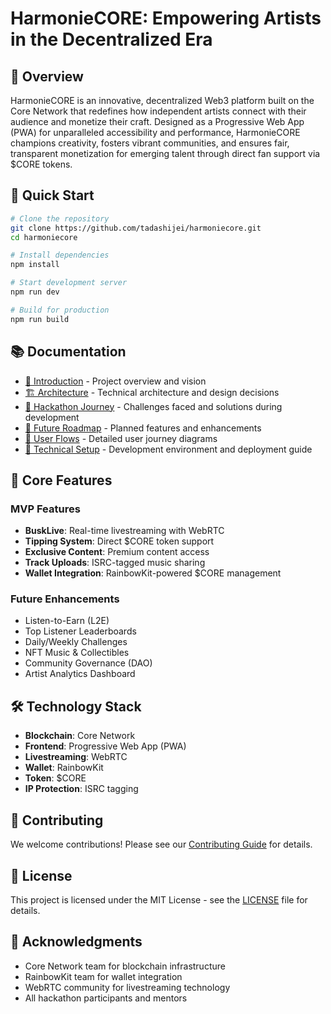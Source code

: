 # HarmonieCORE: Empowering Artists in the Decentralized Era

## 🎵 Overview

HarmonieCORE is an innovative, decentralized Web3 platform built on the Core Network that redefines how independent artists connect with their audience and monetize their craft. Designed as a Progressive Web App (PWA) for unparalleled accessibility and performance, HarmonieCORE champions creativity, fosters vibrant communities, and ensures fair, transparent monetization for emerging talent through direct fan support via $CORE tokens.

## 🚀 Quick Start

```bash
# Clone the repository
git clone https://github.com/tadashijei/harmoniecore.git
cd harmoniecore

# Install dependencies
npm install

# Start development server
npm run dev

# Build for production
npm run build
```

## 📚 Documentation

- [📖 Introduction](docs/introduction.md) - Project overview and vision
- [🏗️ Architecture](docs/architecture.md) - Technical architecture and design decisions
- [🎪 Hackathon Journey](docs/hackathon-journey.md) - Challenges faced and solutions during development
- [🔮 Future Roadmap](docs/future-roadmap.md) - Planned features and enhancements
- [🎨 User Flows](docs/user-flows.md) - Detailed user journey diagrams
- [🔧 Technical Setup](docs/technical-setup.md) - Development environment and deployment guide

## 🎯 Core Features

### MVP Features
- **BuskLive**: Real-time livestreaming with WebRTC
- **Tipping System**: Direct $CORE token support
- **Exclusive Content**: Premium content access
- **Track Uploads**: ISRC-tagged music sharing
- **Wallet Integration**: RainbowKit-powered $CORE management

### Future Enhancements
- Listen-to-Earn (L2E)
- Top Listener Leaderboards
- Daily/Weekly Challenges
- NFT Music & Collectibles
- Community Governance (DAO)
- Artist Analytics Dashboard

## 🛠️ Technology Stack

- **Blockchain**: Core Network
- **Frontend**: Progressive Web App (PWA)
- **Livestreaming**: WebRTC
- **Wallet**: RainbowKit
- **Token**: $CORE
- **IP Protection**: ISRC tagging

## 🤝 Contributing

We welcome contributions! Please see our [Contributing Guide](docs/contributing.md) for details.

## 📄 License

This project is licensed under the MIT License - see the [LICENSE](LICENSE) file for details.

## 🙏 Acknowledgments

- Core Network team for blockchain infrastructure
- RainbowKit team for wallet integration
- WebRTC community for livestreaming technology
- All hackathon participants and mentors
